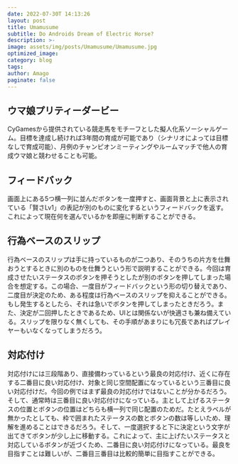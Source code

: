 ```yaml
---
date: 2022-07-30T 14:13:26
layout: post
title: Umamusume
subtitle: Do Androids Dream of Electric Horse?
description: >-
image: assets/img/posts/Umamusume/Umamusume.jpg
optimized_image: 
category: blog
tags: 
author: Amago
paginate: false
---
```


## ウマ娘プリティーダービー

CyGamesから提供されている競走馬をモチーフとした擬人化系ソーシャルゲーム。目標を達成し続ければ3年間の育成が可能であり（シナリオによっては目標なしで育成可能）、月例のチャンピオンミーティングやルームマッチで他人の育成ウマ娘と競わせることも可能。

## フィードバック

画面上にある5つ横一列に並んだボタンを一度押すと、画面背景と上に表示されている「賢さLv1」の表記が別のものに変化するというフィードバックを返す。これによって現在何を選んでいるかを即座に判断することができる。

## 行為ベースのスリップ

行為ベースのスリップは手に持っているものが二つあり、そのうちの片方を仕舞おうとするときに別のものを仕舞うという形で説明することができる。今回は育成させたいステータスのボタンを押そうとしたが別のボタンを押してしまった場合を想定する。この場合、一度目がフィードバックという形の切り替えであり、二度目が決定のため、ある程度は行為ベースのスリップを抑えることができる。もし発生するとしたら、それは急いでボタンを押してしまったときだろう。また、決定が二回押したときであるため、UIとは関係ないが快適さも兼ね備えている。スリップを限りなく無くしても、その手順があまりにも冗長であればプレイヤーもいなくなってしまうだろう。

## 対応付け

対応付けには三段階あり、直接備わっているという最良の対応付け、近くに存在する二番目に良い対応付け、対象と同じ空間配置になっているという三番目に良い対応付けだ。今回の例ではまず最良の対応付けではないことが分かるだろう。そして、通常時は三番目に良い対応付けになっている。主として上げるステータスの位置とボタンの位置はどちらも横一列で同じ配置のためだ。たとえラベルが無かったとしても、枠で囲まれたステータスの数とボタンの数は等しいため、理解を進めることはできるだろう。そして、一度選択すると下に決定という文字が出てきてボタンが少し上に移動する。これによって、主に上げたいステータスと対応しているボタンが近づくため、二番目に良い対応付けになっている。最良を目指すことは難しいが、二番目三番目は比較的簡単に目指すことができる。